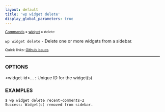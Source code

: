 ```yaml
---
layout: default
title: 'wp widget delete'
display_global_parameters: true
---
```


<small>[Commands](/commands/) &raquo; [widget](/commands/widget/) &raquo; delete</small>

`wp widget delete` - Delete one or more widgets from a sidebar.

<small>Quick links: <a href="https://github.com/wp-cli/wp-cli/issues?q=is%3Aopen+label%3Acommand%3Awidget-delete+sort%3Aupdated-desc">Github issues</a></small>

<hr />

### OPTIONS

&lt;widget-id&gt;...
: Unique ID for the widget(s)

### EXAMPLES

    $ wp widget delete recent-comments-2
    Success: Widget(s) removed from sidebar.



